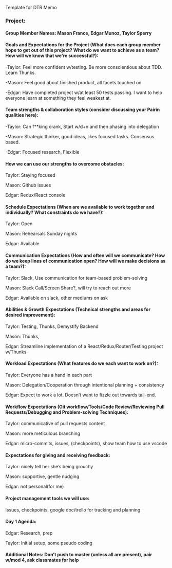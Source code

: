 Template for DTR Memo

### Project:

#### Group Member Names: Mason France, Edgar Munoz, Taylor Sperry

#### Goals and Expectations for the Project (What does each group member hope to get out of this project? What do we want to achieve as a team? How will we know that we're successful?):

-Taylor: Feel more confident w/testing. Be more conscientious about TDD. Learn Thunks.

-Mason: Feel good about finished product, all facets touched on

-Edgar: Have completed project w/at least 50 tests passing. I want to help everyone learn at something they feel weakest at.

#### Team strengths & collaboration styles (consider discussing your Pairin qualities here):

-Taylor: Can f**king crank, Start w/d+n and then phasing into delegation

-Mason: Strategic thinker, good ideas, likes focused tasks. Consensus based.

-Edgar: Focused research, Flexible

#### How we can use our strengths to overcome obstacles:

Taylor: Staying focused

Mason: Github issues

Edgar: Redux/React console

#### Schedule Expectations (When are we available to work together and individually? What constraints do we have?):

Taylor: Open

Mason: Rehearsals Sunday nights

Edgar: Available

#### Communication Expectations (How and often will we communicate? How do we keep lines of communication open? How will we make decisions as a team?):

Taylor: Slack, Use communication for team-based problem-solving

Mason: Slack Call/Screen Share?, will try to reach out more

Edgar: Available on slack, other mediums on ask

#### Abilities & Growth Expectations (Technical strengths and areas for desired improvement):

Taylor: Testing, Thunks, Demystify Backend

Mason: Thunks, 

Edgar: Streamline implementation of a React/Redux/Router/Testing project w/Thunks

#### Workload Expectations (What features do we each want to work on?):

Taylor: Everyone has a hand in each part

Mason: Delegation/Cooperation through intentional planning + consistency

Edgar: Expect to work a lot. Doesn’t want to fizzle out towards tail-end. 

#### Workflow Expectations (Git workflow/Tools/Code Review/Reviewing Pull Requests/Debugging and Problem-solving Techniques):

Taylor: communicative of pull requests content

Mason: more meticulous branching

Edgar: micro-commits, issues, (checkpoints), show team how to use vscode

#### Expectations for giving and receiving feedback:

Taylor: nicely tell her she’s being grouchy

Mason: supportive, gentle nudging

Edgar: not personal(for me)

#### Project management tools we will use:

Issues, checkpoints, google doc/trello for tracking and planning

#### Day 1 Agenda: 

Edgar: Research, prep

Taylor: Initial setup, some pseudo coding

#### Additional Notes: Don’t push to master (unless all are present), pair w/mod 4, ask classmates for help
